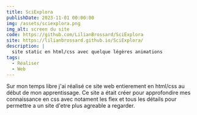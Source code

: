 ```yaml
---
title: SciExplora
publishDate: 2023-11-01 00:00:00
img: /assets/sciexplora.png
img_alt: screen du site
code: https://github.com/LilianBrossard/SciExplora
site: https://lilianbrossard.github.io/SciExplora/
description: |
  site static en html/css avec quelque légères animations
tags:
  - Réaliser
  - Web
---
```


Sur mon temps libre j'ai réalisé ce site web entierement en html/css au début de mon apprentissage. Ce site a était créer pour approfondire mes connaissance en css avec notament les flex et tous les détails pour permettre a un site d'etre plus agreable a regarder.